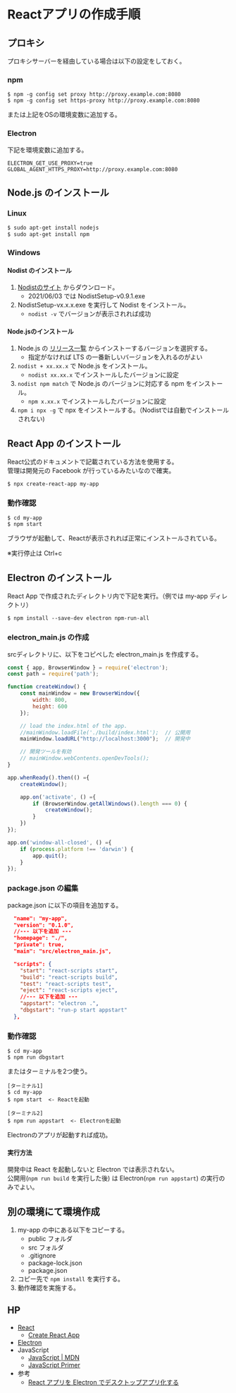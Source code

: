 # Reactアプリの作成手順

## プロキシ
プロキシサーバーを経由している場合は以下の設定をしておく。

### npm
```
$ npm -g config set proxy http://proxy.example.com:8080
$ npm -g config set https-proxy http://proxy.example.com:8080
```

または上記をOSの環境変数に追加する。

### Electron
下記を環境変数に追加する。

```
ELECTRON_GET_USE_PROXY=true 
GLOBAL_AGENT_HTTPS_PROXY=http://proxy.example.com:8080
```

## Node.js のインストール
### Linux
```bash
$ sudo apt-get install nodejs
$ sudo apt-get install npm
```

### Windows
#### Nodist のインストール
1. [Nodistのサイト](https://github.com/nullivex/nodist/releases) からダウンロード。
    - 2021/06/03 では NodistSetup-v0.9.1.exe
1. NodistSetup-vx.x.x.exe を実行して Nodist をインストール。
    - `nodist -v` でバージョンが表示されれば成功

#### Node.jsのインストール
1. Node.js の [リリース一覧](https://nodejs.org/ja/download/releases/) からインストーするバージョンを選択する。
    - 指定がなければ LTS の一番新しいバージョンを入れるのがよい
1. `nodist + xx.xx.x` で Node.js をインストール。
    - `nodist xx.xx.x` でインストールしたバージョンに設定
1. `nodist npm match` で Node.js のバージョンに対応する npm をインストール。
    - `npm x.xx.x` でインストールしたバージョンに設定
1. `npm i npx -g` で npx をインストールする。（Nodistでは自動でインストールされない)


## React App のインストール
React公式のドキュメントで記載されている方法を使用する。\
管理は開発元の Facebook が行っているみたいなので確実。

```
$ npx create-react-app my-app
```

### 動作確認
```
$ cd my-app
$ npm start
```

ブラウザが起動して、Reactが表示されれば正常にインストールされている。

※実行停止は Ctrl+c 


## Electron のインストール
React App で作成されたディレクトリ内で下記を実行。（例では my-app ディレクトリ）

```
$ npm install --save-dev electron npm-run-all
```

### electron_main.js の作成
srcディレクトリに、以下をコピペした electron_main.js を作成する。

```JavaScript
const { app, BrowserWindow } = require('electron');
const path = require('path');

function createWindow() {
    const mainWindow = new BrowserWindow({
        width: 800,
        height: 600
    });

    // load the index.html of the app.
    //mainWindow.loadFile('./build/index.html');  // 公開用
    mainWindow.loadURL("http://localhost:3000");  // 開発中

    // 開発ツールを有効
    // mainWindow.webContents.openDevTools();
}

app.whenReady().then(() ={
    createWindow();

    app.on('activate', () ={
        if (BrowserWindow.getAllWindows().length === 0) {
            createWindow();
        }
    })
});

app.on('window-all-closed', () ={
    if (process.platform !== 'darwin') {
        app.quit();
    }
});
```

### package.json の編集
package.json に以下の項目を追加する。

```json
  "name": "my-app",
  "version": "0.1.0",
  //--- 以下を追加 ---
  "homepage": "./",
  "private": true,
  "main": "src/electron_main.js",
```

```json
  "scripts": {
    "start": "react-scripts start",
    "build": "react-scripts build",
    "test": "react-scripts test",
    "eject": "react-scripts eject",
    //--- 以下を追加 ---
    "appstart": "electron .",
    "dbgstart": "run-p start appstart"
  },
```

### 動作確認
```
$ cd my-app
$ npm run dbgstart
```

またはターミナルを2つ使う。

```
[ターミナル1]
$ cd my-app
$ npm start  <- Reactを起動

[ターミナル2]
$ npm run appstart  <- Electronを起動
```

Electronのアプリが起動すれば成功。

#### 実行方法
開発中は React を起動しないと Electron では表示されない。\
公開用(`npm run build` を実行した後) は Electron(`npm run appstart`) の実行のみでよい。


## 別の環境にて環境作成
1. my-app の中にある以下をコピーする。
    - public フォルダ
    - src フォルダ
    - .gitignore
    - package-lock.json
    - package.json
1. コピー先で `npm install` を実行する。
1. 動作確認を実施する。


## HP
- [React](https://ja.reactjs.org/)
  - [Create React App](https://create-react-app.dev/)
- [Electron](https://www.electronjs.org/)
- JavaScript
  - [JavaScript | MDN](https://developer.mozilla.org/ja/docs/Web/JavaScript)
  - [JavaScript Primer](https://jsprimer.net/)
- 参考
  - [React アプリを Electron でデスクトップアプリ化する](https://absarcs.info/how-to/turning-react-apps-into-desktop-apps-with-electron/)
